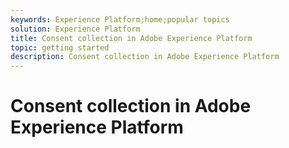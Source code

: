 ```yaml
---
keywords: Experience Platform;home;popular topics
solution: Experience Platform
title: Consent collection in Adobe Experience Platform
topic: getting started
description: Consent collection in Adobe Experience Platform
---
```


# Consent collection in Adobe Experience Platform